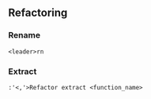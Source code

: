 ## Refactoring

### Rename

```
<leader>rn
```

### Extract
```
:'<,'>Refactor extract <function_name>
```
